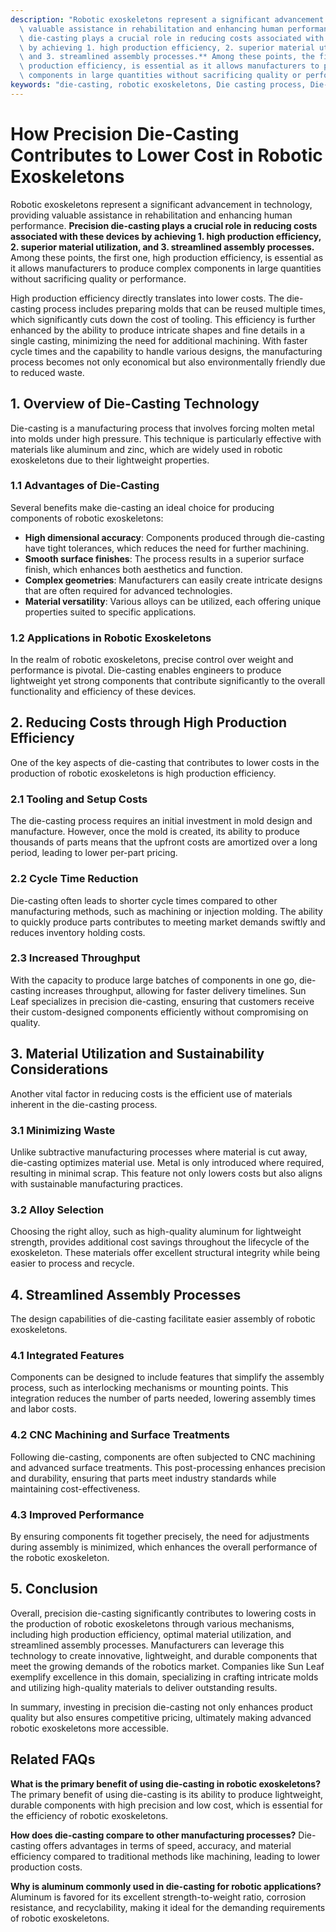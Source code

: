 ```yaml
---
description: "Robotic exoskeletons represent a significant advancement in technology, providing\
  \ valuable assistance in rehabilitation and enhancing human performance. **Precision\
  \ die-casting plays a crucial role in reducing costs associated with these devices\
  \ by achieving 1. high production efficiency, 2. superior material utilization,\
  \ and 3. streamlined assembly processes.** Among these points, the first one, high\
  \ production efficiency, is essential as it allows manufacturers to produce complex\
  \ components in large quantities without sacrificing quality or performance."
keywords: "die-casting, robotic exoskeletons, Die casting process, Die-cast aluminum"
---
```

# How Precision Die-Casting Contributes to Lower Cost in Robotic Exoskeletons

Robotic exoskeletons represent a significant advancement in technology, providing valuable assistance in rehabilitation and enhancing human performance. **Precision die-casting plays a crucial role in reducing costs associated with these devices by achieving 1. high production efficiency, 2. superior material utilization, and 3. streamlined assembly processes.** Among these points, the first one, high production efficiency, is essential as it allows manufacturers to produce complex components in large quantities without sacrificing quality or performance.

High production efficiency directly translates into lower costs. The die-casting process includes preparing molds that can be reused multiple times, which significantly cuts down the cost of tooling. This efficiency is further enhanced by the ability to produce intricate shapes and fine details in a single casting, minimizing the need for additional machining. With faster cycle times and the capability to handle various designs, the manufacturing process becomes not only economical but also environmentally friendly due to reduced waste.

## **1. Overview of Die-Casting Technology**

Die-casting is a manufacturing process that involves forcing molten metal into molds under high pressure. This technique is particularly effective with materials like aluminum and zinc, which are widely used in robotic exoskeletons due to their lightweight properties. 

### **1.1 Advantages of Die-Casting**

Several benefits make die-casting an ideal choice for producing components of robotic exoskeletons:

- **High dimensional accuracy**: Components produced through die-casting have tight tolerances, which reduces the need for further machining.
- **Smooth surface finishes**: The process results in a superior surface finish, which enhances both aesthetics and function.
- **Complex geometries**: Manufacturers can easily create intricate designs that are often required for advanced technologies.
- **Material versatility**: Various alloys can be utilized, each offering unique properties suited to specific applications.

### **1.2 Applications in Robotic Exoskeletons**

In the realm of robotic exoskeletons, precise control over weight and performance is pivotal. Die-casting enables engineers to produce lightweight yet strong components that contribute significantly to the overall functionality and efficiency of these devices. 

## **2. Reducing Costs through High Production Efficiency**

One of the key aspects of die-casting that contributes to lower costs in the production of robotic exoskeletons is high production efficiency.

### **2.1 Tooling and Setup Costs**

The die-casting process requires an initial investment in mold design and manufacture. However, once the mold is created, its ability to produce thousands of parts means that the upfront costs are amortized over a long period, leading to lower per-part pricing. 

### **2.2 Cycle Time Reduction**

Die-casting often leads to shorter cycle times compared to other manufacturing methods, such as machining or injection molding. The ability to quickly produce parts contributes to meeting market demands swiftly and reduces inventory holding costs.

### **2.3 Increased Throughput**

With the capacity to produce large batches of components in one go, die-casting increases throughput, allowing for faster delivery timelines. Sun Leaf specializes in precision die-casting, ensuring that customers receive their custom-designed components efficiently without compromising on quality.

## **3. Material Utilization and Sustainability Considerations**

Another vital factor in reducing costs is the efficient use of materials inherent in the die-casting process.

### **3.1 Minimizing Waste**

Unlike subtractive manufacturing processes where material is cut away, die-casting optimizes material use. Metal is only introduced where required, resulting in minimal scrap. This feature not only lowers costs but also aligns with sustainable manufacturing practices.

### **3.2 Alloy Selection**

Choosing the right alloy, such as high-quality aluminum for lightweight strength, provides additional cost savings throughout the lifecycle of the exoskeleton. These materials offer excellent structural integrity while being easier to process and recycle.

## **4. Streamlined Assembly Processes**

The design capabilities of die-casting facilitate easier assembly of robotic exoskeletons.

### **4.1 Integrated Features**

Components can be designed to include features that simplify the assembly process, such as interlocking mechanisms or mounting points. This integration reduces the number of parts needed, lowering assembly times and labor costs.

### **4.2 CNC Machining and Surface Treatments**

Following die-casting, components are often subjected to CNC machining and advanced surface treatments. This post-processing enhances precision and durability, ensuring that parts meet industry standards while maintaining cost-effectiveness.

### **4.3 Improved Performance**

By ensuring components fit together precisely, the need for adjustments during assembly is minimized, which enhances the overall performance of the robotic exoskeleton.

## **5. Conclusion**

Overall, precision die-casting significantly contributes to lowering costs in the production of robotic exoskeletons through various mechanisms, including high production efficiency, optimal material utilization, and streamlined assembly processes. Manufacturers can leverage this technology to create innovative, lightweight, and durable components that meet the growing demands of the robotics market. Companies like Sun Leaf exemplify excellence in this domain, specializing in crafting intricate molds and utilizing high-quality materials to deliver outstanding results.

In summary, investing in precision die-casting not only enhances product quality but also ensures competitive pricing, ultimately making advanced robotic exoskeletons more accessible.

## Related FAQs

**What is the primary benefit of using die-casting in robotic exoskeletons?**
The primary benefit of using die-casting is its ability to produce lightweight, durable components with high precision and low cost, which is essential for the efficiency of robotic exoskeletons.

**How does die-casting compare to other manufacturing processes?**
Die-casting offers advantages in terms of speed, accuracy, and material efficiency compared to traditional methods like machining, leading to lower production costs.

**Why is aluminum commonly used in die-casting for robotic applications?**
Aluminum is favored for its excellent strength-to-weight ratio, corrosion resistance, and recyclability, making it ideal for the demanding requirements of robotic exoskeletons.
